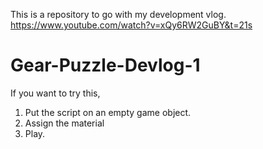This is a repository to go with my development vlog.
https://www.youtube.com/watch?v=xQy6RW2GuBY&t=21s
# Gear-Puzzle-Devlog-1
 
 If you want to try this, 
 1. Put the script on an empty game object.
 2. Assign the material
 3. Play.
